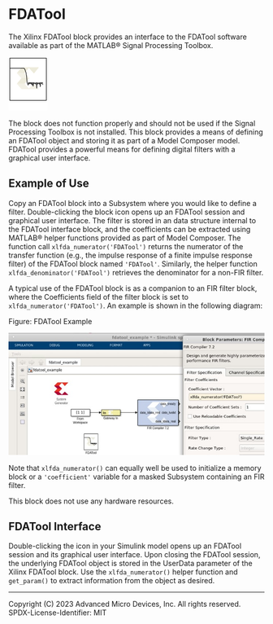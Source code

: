 # FDATool

The Xilinx FDATool block provides an interface to the FDATool software
available as part of the MATLAB® Signal Processing Toolbox.

  
![](./Images/block.png)  

The block does not function properly and should not be used if the
Signal Processing Toolbox is not installed. This block provides a means
of defining an FDATool object and storing it as part of a Model Composer
model. FDATool provides a powerful means for defining digital filters
with a graphical user interface.

## Example of Use

Copy an FDATool block into a Subsystem where you would like to define a
filter. Double-clicking the block icon opens up an FDATool session and
graphical user interface. The filter is stored in an data structure
internal to the FDATool interface block, and the coefficients can be
extracted using MATLAB® helper functions provided as part of Model
Composer. The function call `xlfda_numerator('FDATool')` returns the
numerator of the transfer function (e.g., the impulse response of a
finite impulse response filter) of the FDATool block named `'FDATool'`.
Similarly, the helper function `xlfda_denominator('FDATool')` retrieves
the denominator for a non-FIR filter.

A typical use of the FDATool block is as a companion to an FIR filter
block, where the Coefficients field of the filter block is set to
`xlfda_numerator('FDATool')`. An example is shown in the following
diagram:

Figure: FDATool Example

  
![](./Images/kcu1555605601011.png)  

Note that `xlfda_numerator()` can equally well be used to initialize a
memory block or a `'coefficient'` variable for a masked Subsystem
containing an FIR filter.

This block does not use any hardware resources.

## FDATool Interface

Double-clicking the icon in your Simulink model opens up an FDATool
session and its graphical user interface. Upon closing the FDATool
session, the underlying FDATool object is stored in the UserData
parameter of the Xilinx FDATool block. Use the `xlfda_numerator()`
helper function and `get_param()` to extract information from the object
as desired.

--------------
Copyright (C) 2023 Advanced Micro Devices, Inc. All rights reserved.
SPDX-License-Identifier: MIT
